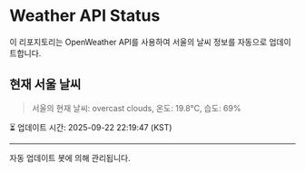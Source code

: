 
# Weather API Status

이 리포지토리는 OpenWeather API를 사용하여 서울의 날씨 정보를 자동으로 업데이트합니다.

## 현재 서울 날씨
> 서울의 현재 날씨: overcast clouds, 온도: 19.8°C, 습도: 69%

⏳ 업데이트 시간: 2025-09-22 22:19:47 (KST)

---
자동 업데이트 봇에 의해 관리됩니다.
